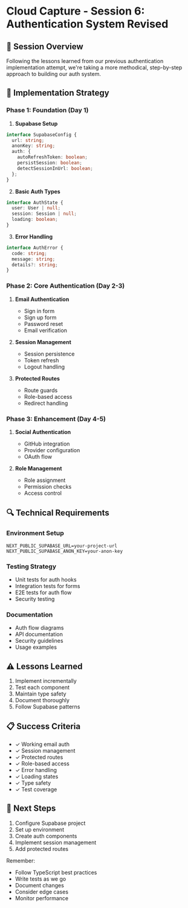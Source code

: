# Cloud Capture - Session 6: Authentication System Revised

## 📝 Session Overview
Following the lessons learned from our previous authentication implementation attempt, we're taking a more methodical, step-by-step approach to building our auth system.

## 🎯 Implementation Strategy

### Phase 1: Foundation (Day 1)
1. **Supabase Setup**
```typescript
interface SupabaseConfig {
  url: string;
  anonKey: string;
  auth: {
    autoRefreshToken: boolean;
    persistSession: boolean;
    detectSessionInUrl: boolean;
  };
}
```

2. **Basic Auth Types**
```typescript
interface AuthState {
  user: User | null;
  session: Session | null;
  loading: boolean;
}
```

3. **Error Handling**
```typescript
interface AuthError {
  code: string;
  message: string;
  details?: string;
}
```

### Phase 2: Core Authentication (Day 2-3)
1. **Email Authentication**
   - Sign in form
   - Sign up form
   - Password reset
   - Email verification

2. **Session Management**
   - Session persistence
   - Token refresh
   - Logout handling

3. **Protected Routes**
   - Route guards
   - Role-based access
   - Redirect handling

### Phase 3: Enhancement (Day 4-5)
1. **Social Authentication**
   - GitHub integration
   - Provider configuration
   - OAuth flow

2. **Role Management**
   - Role assignment
   - Permission checks
   - Access control

## 🔍 Technical Requirements

### Environment Setup
```env
NEXT_PUBLIC_SUPABASE_URL=your-project-url
NEXT_PUBLIC_SUPABASE_ANON_KEY=your-anon-key
```

### Testing Strategy
- Unit tests for auth hooks
- Integration tests for forms
- E2E tests for auth flow
- Security testing

### Documentation
- Auth flow diagrams
- API documentation
- Security guidelines
- Usage examples

## ⚠️ Lessons Learned
1. Implement incrementally
2. Test each component
3. Maintain type safety
4. Document thoroughly
5. Follow Supabase patterns

## 📋 Success Criteria
- ✓ Working email auth
- ✓ Session management
- ✓ Protected routes
- ✓ Role-based access
- ✓ Error handling
- ✓ Loading states
- ✓ Type safety
- ✓ Test coverage

## 🎯 Next Steps
1. Configure Supabase project
2. Set up environment
3. Create auth components
4. Implement session management
5. Add protected routes

Remember:
- Follow TypeScript best practices
- Write tests as we go
- Document changes
- Consider edge cases
- Monitor performance 